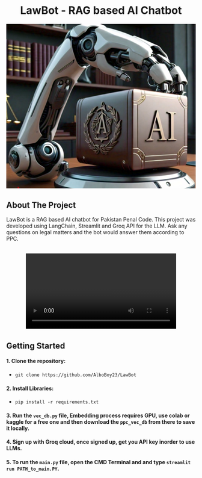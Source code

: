 <h1 align="center">LawBot - RAG based AI Chatbot</h1>

<p align="center">
<img src="https://github.com/AlboBoy23/LawBot/blob/master/img.png" width="700"/>
</p>

## About The Project
LawBot is a RAG based AI chatbot for Pakistan Penal Code. This project was developed using LangChain, Streamlit and Groq API for the LLM. Ask any questions on legal matters and the bot would answer them according to PPC.
<br>

<div align="center">
  <br>
  <video src="https://github.com/AlboBoy23/LawBot/blob/master/media/LawGPT_Final_short.mp4" width="400" />
  <br>
</div>




## Getting Started

#### 1. Clone the repository:
   - ```
     git clone https://github.com/AlboBoy23/LawBot
     ```
#### 2. Install Libraries:
   - ```
     pip install -r requirements.txt
     ```
#### 3. Run the `vec_db.py` file, Embedding process requires GPU, use colab or kaggle for a free one and then download the `ppc_vec_db` from there to save it locally.
#### 4. Sign up with Groq cloud, once signed up, get you API key inorder to use LLMs.
#### 5. To run the `main.py` file, open the CMD Terminal and and type `streamlit run PATH_to_main.PY`.
